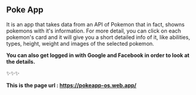 
## Poke App ##

It is an app that takes data from an API of Pokemon that in fact, showns pokemons with it's information. For more detail, you can click on each pokemon's card and it will give you a short detailed info of it, like abilities, types, height, weight and images of the selected pokemon.


__You can also get logged in with Google and Facebook in order to look at the details.__

✨✨✨

**This is the page url : https://pokeapp-os.web.app/**
